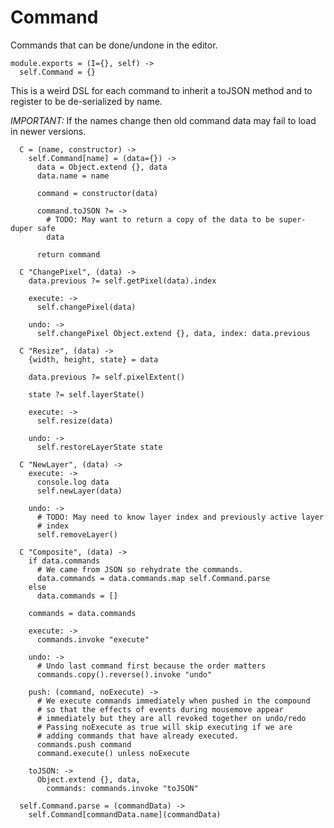 Command
=======

Commands that can be done/undone in the editor.

    module.exports = (I={}, self) ->
      self.Command = {}

This is a weird DSL for each command to inherit a toJSON method and to register
to be de-serialized by name.

*IMPORTANT:* If the names change then old command data may fail to load in newer
versions.

      C = (name, constructor) ->
        self.Command[name] = (data={}) ->
          data = Object.extend {}, data
          data.name = name

          command = constructor(data)

          command.toJSON ?= ->
            # TODO: May want to return a copy of the data to be super-duper safe
            data

          return command

      C "ChangePixel", (data) ->
        data.previous ?= self.getPixel(data).index

        execute: ->
          self.changePixel(data)

        undo: ->
          self.changePixel Object.extend {}, data, index: data.previous

      C "Resize", (data) ->
        {width, height, state} = data

        data.previous ?= self.pixelExtent()

        state ?= self.layerState()

        execute: ->
          self.resize(data)

        undo: ->
          self.restoreLayerState state

      C "NewLayer", (data) ->
        execute: ->
          console.log data
          self.newLayer(data)

        undo: ->
          # TODO: May need to know layer index and previously active layer
          # index
          self.removeLayer()

      C "Composite", (data) ->
        if data.commands
          # We came from JSON so rehydrate the commands.
          data.commands = data.commands.map self.Command.parse
        else
          data.commands = []

        commands = data.commands

        execute: ->
          commands.invoke "execute"

        undo: ->
          # Undo last command first because the order matters
          commands.copy().reverse().invoke "undo"

        push: (command, noExecute) ->
          # We execute commands immediately when pushed in the compound
          # so that the effects of events during mousemove appear
          # immediately but they are all revoked together on undo/redo
          # Passing noExecute as true will skip executing if we are
          # adding commands that have already executed.
          commands.push command
          command.execute() unless noExecute

        toJSON: ->
          Object.extend {}, data,
            commands: commands.invoke "toJSON"

      self.Command.parse = (commandData) ->
        self.Command[commandData.name](commandData)
